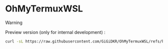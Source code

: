 # OhMyTermuxWSL
 
> [!WARNING]
> Preview version (only for internal development) :
> ```bash
> curl -sL https://raw.githubusercontent.com/GiGiDKR/OhMyTermuxWSL/refs/heads/dev/install.sh -o install.sh && chmod +x install.sh && ./install.sh
> ```
